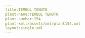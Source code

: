 ```yaml
---
title:TEMBUL TENUTO
plant-name:TEMBUL TENUTO
plant-number:154
plant-xml:/assets/xml/plant154.xml
layout:single-xml
---
```

